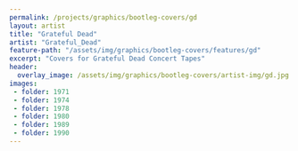 ```yaml
---
permalink: /projects/graphics/bootleg-covers/gd
layout: artist
title: "Grateful Dead"
artist: "Grateful_Dead"
feature-path: "/assets/img/graphics/bootleg-covers/features/gd"
excerpt: "Covers for Grateful Dead Concert Tapes"
header:
  overlay_image: /assets/img/graphics/bootleg-covers/artist-img/gd.jpg
images:
 - folder: 1971
 - folder: 1974
 - folder: 1978
 - folder: 1980
 - folder: 1989
 - folder: 1990
---
```

